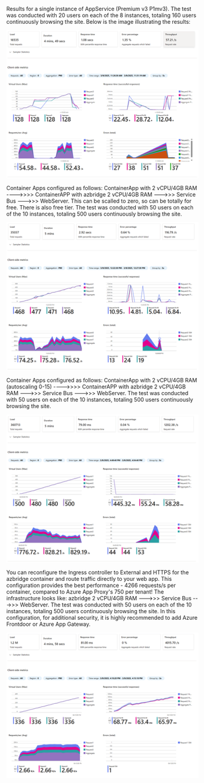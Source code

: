 Results for a single instance of AppService (Premium v3 P1mv3). The test was conducted with 20 users on each of the 8 instances, totaling 160 users continuously browsing the site. Below is the image illustrating the results:

![AppService1Instance-20usersx8](media/AppService1Instance-20usersx8.png)


Container Apps configured as follows: ContainerApp with 2 vCPU/4GB RAM ---->>>> ContainerAPP with azbridge 2 vCPU/4GB RAM --->>> Service Bus --->>> WebServer. This can be scalled to zero, so can be totally for free. There is also free tier. The test was conducted with 50 users on each of the 10 instances, totaling 500 users continuously browsing the site.

![ContainerAppsWithNginxAzbridge](media/ContainerAppsWithNginxAzbridge.png)

Container Apps configured as follows: ContainerApp with 2 vCPU/4GB RAM (autoscaling 0-15) ---->>>> ContainerAPP with azbridge 2 vCPU/4GB RAM --->>> Service Bus --->>> WebServer. The test was conducted with 50 users on each of the 10 instances, totaling 500 users continuously browsing the site.

![ContainerAppsAutoScallingWithNginxAzbridge](media/ContainerAppsAutoScallingWithNginxAzbridge.png)


You can reconfigure the Ingress controller to External and HTTPS for the azbridge container and route traffic directly to your web app. This configuration provides the best performance - 4266 requests/s per container, compared to Azure App Proxy's 750 per tenant! The infrastructure looks like: azbridge 2 vCPU/4GB RAM --->>> Service Bus --->>> WebServer. The test was conducted with 50 users on each of the 10 instances, totaling 500 users continuously browsing the site. In this configuration, for additional security, it is highly recommended to add Azure Frontdoor or Azure App Gateway.

![ContainerAppsAzbridgeOnly](media/ContainerAppsAzbridgeOnly.png)